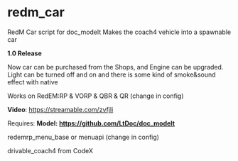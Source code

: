 # redm_car
RedM Car script for doc_modelt
Makes the coach4 vehicle into a spawnable car

**1.0 Release**

Now car can be purchased from the Shops, and Engine can be upgraded. Light can be turned off and on and there is some kind of smoke&sound effect with native

Works on RedEM:RP & VORP & QBR & QR (change in config)


**Video**: https://streamable.com/zvfjli

Requires:
**Model: https://github.com/LtDoc/doc_modelt**

redemrp_menu_base or menuapi (change in config)

drivable_coach4 from CodeX


